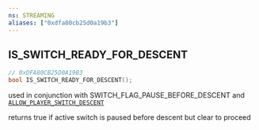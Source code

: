 ```yaml
---
ns: STREAMING
aliases: ["0xdfa80cb25d0a19b3"]
---
```

## IS_SWITCH_READY_FOR_DESCENT

```c
// 0xDFA80CB25D0A19B3
bool IS_SWITCH_READY_FOR_DESCENT();
```

used in conjunction with SWITCH_FLAG_PAUSE_BEFORE_DESCENT and [`ALLOW_PLAYER_SWITCH_DESCENT`](#_0xAD5FDF34B81BFE79)

returns true if active switch is paused before descent but clear to proceed

